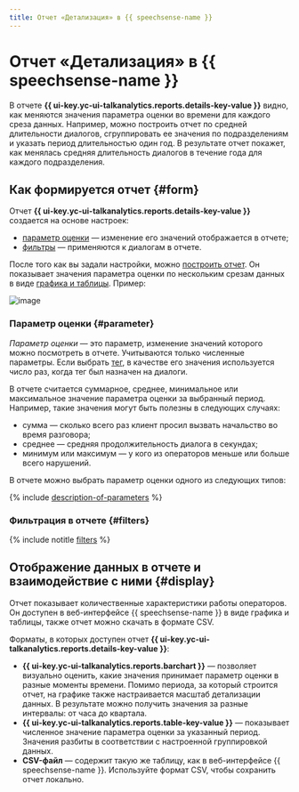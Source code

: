 ```yaml
---
title: Отчет «Детализация» в {{ speechsense-name }}
---
```


# Отчет «Детализация» в {{ speechsense-name }}

В отчете **{{ ui-key.yc-ui-talkanalytics.reports.details-key-value }}** видно, как меняются значения параметра оценки во времени для каждого среза данных. Например, можно построить отчет по средней длительности диалогов, сгруппировать ее значения по подразделениям и указать период длительностью один год. В результате отчет покажет, как менялась средняя длительность диалогов в течение года для каждого подразделения.

## Как формируется отчет {#form}

Отчет **{{ ui-key.yc-ui-talkanalytics.reports.details-key-value }}** создается на основе настроек:

* [параметр оценки](#parameter) — изменение его значений отображается в отчете;
* [фильтры](#filters) — применяются к диалогам в отчете.

После того как вы задали настройки, можно [построить отчет](../../operations/data/manage-reports.md#build-a-details-report). Он показывает значения параметра оценки по нескольким срезам данных в виде [графика и таблицы](#display). Пример:

![image](../../../_assets/speechsense/details_report.jpeg)


### Параметр оценки {#parameter}

_Параметр оценки_ — это параметр, изменение значений которого можно посмотреть в отчете. Учитываются только численные параметры. Если выбрать [тег](../tags.md), в качестве его значения используется число раз, когда тег был назначен на диалоги.

В отчете считается суммарное, среднее, минимальное или максимальное значение параметра оценки за выбранный период. Например, такие значения могут быть полезны в следующих случаях:

* сумма — сколько всего раз клиент просил вызвать начальство во время разговора;
* среднее — средняя продолжительность диалога в секундах;
* минимум или максимум — у кого из операторов меньше или больше всего нарушений.

В отчете можно выбрать параметр оценки одного из следующих типов:

{% include [description-of-parameters](../../../_includes/speechsense/reports/parameters.md) %}

### Фильтрация в отчете {#filters}

{% include notitle [filters](../../../_includes/speechsense/reports/filters.md) %}

## Отображение данных в отчете и взаимодействие с ними {#display}

Отчет показывает количественные характеристики работы операторов. Он доступен в веб-интерфейсе {{ speechsense-name }} в виде графика и таблицы, также отчет можно скачать в формате CSV.

Форматы, в которых доступен отчет **{{ ui-key.yc-ui-talkanalytics.reports.details-key-value }}**:

* **{{ ui-key.yc-ui-talkanalytics.reports.barchart }}** — позволяет визуально оценить, какие значения принимает параметр оценки в разные моменты времени. Помимо периода, за который строится отчет, на графике также настраивается масштаб детализации данных. В результате можно получить значения за разные интервалы: от часа до квартала.
* **{{ ui-key.yc-ui-talkanalytics.reports.table-key-value }}** — показывает численное значение параметра оценки за указанный период. Значения разбиты в соответствии с настроенной группировкой данных.
* **CSV-файл** — содержит такую же таблицу, как в веб-интерфейсе {{ speechsense-name }}. Используйте формат CSV, чтобы сохранить отчет локально.
